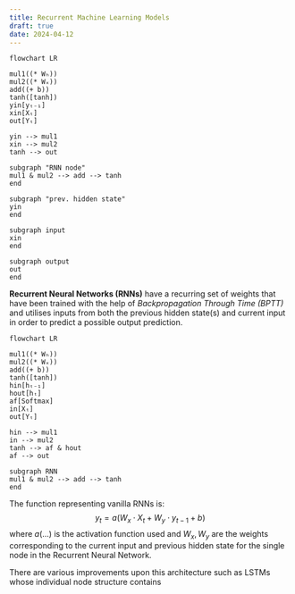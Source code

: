 ```yaml
---
title: Recurrent Machine Learning Models
draft: true
date: 2024-04-12
---
```



```mermaid
flowchart LR

mul1((* Wₕ))
mul2((* Wₓ))
add((+ b))
tanh([tanh])
yin[yₜ₋₁]
xin[Xₜ]
out[Yₜ]

yin --> mul1
xin --> mul2
tanh --> out

subgraph "RNN node"
mul1 & mul2 --> add --> tanh
end

subgraph "prev. hidden state"
yin
end

subgraph input
xin
end

subgraph output
out
end

```

**Recurrent Neural Networks (RNNs)** have a recurring set of weights that have been trained with the help of *Backpropagation Through Time (BPTT)* and utilises inputs from both the previous hidden state(s) and current input in order to predict a possible output prediction.

```mermaid
flowchart LR

mul1((* Wₕ))
mul2((* Wₓ))
add((+ b))
tanh([tanh])
hin[hₜ₋₁]
hout[hₜ]
af[Softmax]
in[Xₜ]
out[Yₜ]

hin --> mul1
in --> mul2
tanh --> af & hout
af --> out

subgraph RNN
mul1 & mul2 --> add --> tanh
end

```
The function representing vanilla RNNs is:
$$
y_t = a \left(W_x \cdot X_t + W_y \cdot y_{t-1} + b \right)
$$
where $a(\dots)$ is the activation function used and $W_x, W_y$ are the weights corresponding to the current input and previous hidden state for the single node in the Recurrent Neural Network.

There are various improvements upon this architecture such as LSTMs whose individual node structure contains 